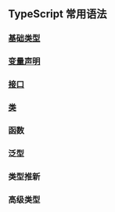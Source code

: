 ## TypeScript 常用语法

### [基础类型](./baseType.md)

### [变量声明](./variableDeclaration.md)

### [接口](./interface.md)

### [类](./class.md)

### 函数

### 泛型

### 类型推新

### 高级类型
